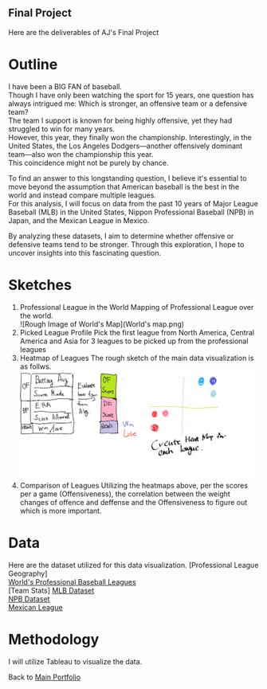## Final Project

Here are the deliverables of AJ's Final Project

# Outline
I have been a BIG FAN of baseball. <br>
Though I have only been watching the sport for 15 years, one question has always intrigued me: Which is stronger, an offensive team or a defensive team?<br>
The team I support is known for being highly offensive, yet they had struggled to win for many years. <br>
However, this year, they finally won the championship. Interestingly, in the United States, the Los Angeles Dodgers—another offensively dominant team—also won the championship this year. <br>
This coincidence might not be purely by chance.<br>

To find an answer to this longstanding question, I believe it's essential to move beyond the assumption that American baseball is the best in the world and instead compare multiple leagues. <br>
For this analysis, I will focus on data from the past 10 years of Major League Baseball (MLB) in the United States, Nippon Professional Baseball (NPB) in Japan, and the Mexican League in Mexico.<br>

By analyzing these datasets, I aim to determine whether offensive or defensive teams tend to be stronger. Through this exploration, I hope to uncover insights into this fascinating question. <br>


# Sketches
1. Professional League in the World
   Mapping of Professional League over the world.<br>
   ![Rough Image of World's Map](World's map.png)
2. Picked League Profile
   Pick the first league from North America, Central America and Asia for 3 leagues to be picked up from the professional leagues
3. Heatmap of Leagues
   The rough sketch of the main data visualization is as follws.<br>
   ![Rough Image](InitialSketch.png)
4. Comparison of Leagues
   Utilizing the heatmaps above, per the scores per a game (Offensiveness), the correlation between the weight changes of offence and deffense and the Offensiveness to figure out which is more important.
# Data
Here are the dataset utilized for this data visualization.
[Professional League Geography]<br>
[World's Professional Baseball Leagues](https://www.insidethegames.biz/articles/1040900/the-worlds-professional-leagues)<br>
[Team Stats]
[MLB Dataset](https://www.openintro.org/data/csv/mlb_teams.csv)<br>
[NPB Dataset](https://proeyekyuu.com/)<br>
[Mexican League](milb.com/mexican/stats/team)<br>

# Methodology
I will utilize Tableau to visualize the data.


Back to [Main Portfolio](README.md)
